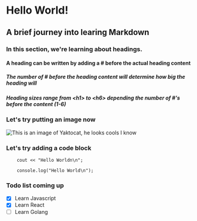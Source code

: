 # Hello World!
## A brief journey into learing Markdown

### In this section, we're learning about headings. 
#### A heading can be written by adding  a # before the actual heading content
##### The number of # before the heading content will determine how big the heading will
##### Heading sizes range from &lt;h1> to &lt;h6> depending the number of #'s before the content (1-6)

### Let's try putting an image now
![This is an image of Yaktocat, he looks cools I know](https://octodex.github.com/images/yaktocat.png)

### Let's try adding a code block
````
    cout << "Hello Worldn\n";
````

````
    console.log("Hello World\n");
````

### Todo list coming up
- [x] Learn Javascript
- [x] Learn React
- [ ] Learn Golang